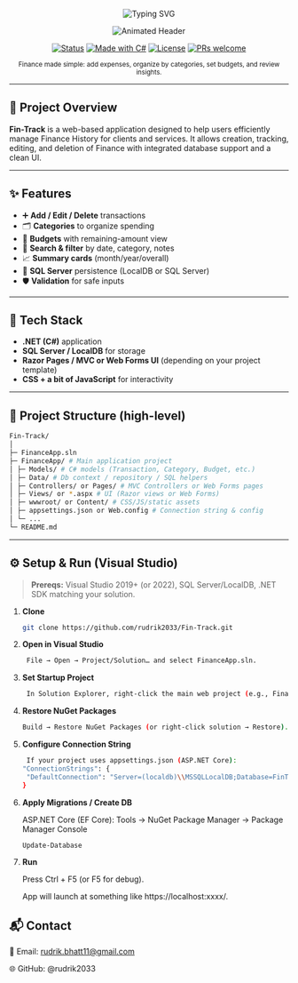 <p align="center">
  <img src="https://readme-typing-svg.demolab.com?font=Fira+Code&size=30&duration=8000&pause=500&color=1DD5C0&vCenter=true&multiline=true&width=1000&lines=Fin-Track+%F0%9F%93%81;Built+with+.NET+Web+Forms+%7C+SQL+Server+%7C+ADO.NET" alt="Typing SVG" />
</p>
<p align="center">
  <img src="https://readme-typing-svg.herokuapp.com?duration=3000&pause=700&center=true&vCenter=true&width=720&lines=Fin%E2%80%91Track+%F0%9F%92%B0+%7C+Personal+finance+%26+expense+manager;Track+expenses%2C+budgets%2C+categories%2C+and+reports;Built+with+.NET+(C%23)+%2B+SQL+Server;Clean+UI+%2B+Simple+workflow" alt="Animated Header">
</p>

<p align="center">
  <a href="#"><img alt="Status" src="https://img.shields.io/badge/status-active-brightgreen?style=for-the-badge"></a>
  <a href="#"><img alt="Made with C#" src="https://img.shields.io/badge/C%23-.NET-blueviolet?style=for-the-badge&logo=dotnet"></a>
  <a href="#"><img alt="License" src="https://img.shields.io/badge/license-MIT-informational?style=for-the-badge"></a>
  <a href="#"><img alt="PRs welcome" src="https://img.shields.io/badge/PRs-welcome-orange?style=for-the-badge"></a>
</p>

<p align="center">
  <sub>Finance made simple: add expenses, organize by categories, set budgets, and review insights.</sub>
</p>

---

## 📄 Project Overview

**Fin-Track** is a web-based application designed to help users efficiently manage Finance History for clients and services. It allows creation, tracking, editing, and deletion of Finance with integrated database support and a clean UI.

---

## ✨ Features

- ➕ **Add / Edit / Delete** transactions  
- 🗂️ **Categories** to organize spending  
- 🎯 **Budgets** with remaining-amount view  
- 🔎 **Search & filter** by date, category, notes  
- 📈 **Summary cards** (month/year/overall)  
- 💾 **SQL Server** persistence (LocalDB or SQL Server)  
- 🛡️ **Validation** for safe inputs  

---

## 🧱 Tech Stack

- **.NET (C#)** application  
- **SQL Server / LocalDB** for storage  
- **Razor Pages / MVC or Web Forms UI** (depending on your project template)  
- **CSS + a bit of JavaScript** for interactivity  

---

## 📁 Project Structure (high-level)

```bash
Fin-Track/
│
├─ FinanceApp.sln
├─ FinanceApp/ # Main application project
│ ├─ Models/ # C# models (Transaction, Category, Budget, etc.)
│ ├─ Data/ # Db context / repository / SQL helpers
│ ├─ Controllers/ or Pages/ # MVC Controllers or Web Forms pages
│ ├─ Views/ or *.aspx # UI (Razor views or Web Forms)
│ ├─ wwwroot/ or Content/ # CSS/JS/static assets
│ ├─ appsettings.json or Web.config # Connection string & config
│ └─ ...
└─ README.md
```


---

## ⚙️ Setup & Run (Visual Studio)

> **Prereqs:** Visual Studio 2019+ (or 2022), SQL Server/LocalDB, .NET SDK matching your solution.

1. **Clone**
   ```bash
   git clone https://github.com/rudrik2033/Fin-Track.git
   
2. **Open in Visual Studio**
   ```bash
    File → Open → Project/Solution… and select FinanceApp.sln.
    ```
   
3. **Set Startup Project**
   ```bash
    In Solution Explorer, right-click the main web project (e.g., FinanceApp) → Set as Startup Project.
    ```
   
4. **Restore NuGet Packages**
   ```bash
   Build → Restore NuGet Packages (or right-click solution → Restore).
   ```

5. **Configure Connection String**
   ```bash
    If your project uses appsettings.json (ASP.NET Core):
   "ConnectionStrings": {
    "DefaultConnection": "Server=(localdb)\\MSSQLLocalDB;Database=FinTrackDb;Trusted_Connection=True;TrustServerCertificate=True"
   }
   ```

7. **Apply Migrations / Create DB**
   
    ASP.NET Core (EF Core):
    Tools → NuGet Package Manager → Package Manager Console
   ```bash
   Update-Database
   ```

7. **Run**

    Press Ctrl + F5 (or F5 for debug).
    
    App will launch at something like https://localhost:xxxx/.

## **📬 Contact**

📧 Email: rudrik.bhatt11@gmail.com

🌐 GitHub: @rudrik2033
  
